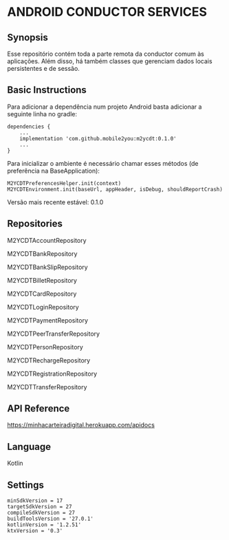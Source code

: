 
# ANDROID CONDUCTOR SERVICES 

## Synopsis ##

Esse repositório contém toda a parte remota da conductor comum às aplicações. Além disso, há também classes que gerenciam dados locais persistentes e de sessão. 

## Basic Instructions ##

Para adicionar a dependência num projeto Android basta adicionar a seguinte linha no gradle:
```
dependencies {
    ...
    implementation 'com.github.mobile2you:m2ycdt:0.1.0'
    ...
}
```
Para inicializar o ambiente é necessário chamar esses métodos (de preferência na BaseApplication):
```
M2YCDTPreferencesHelper.init(context)
M2YCDTEnvironment.init(baseUrl, appHeader, isDebug, shouldReportCrash)
```
Versão mais recente estável: 0.1.0

## Repositories ##
M2YCDTAccountRepository

M2YCDTBankRepository

M2YCDTBankSlipRepository

M2YCDTBilletRepository

M2YCDTCardRepository

M2YCDTLoginRepository

M2YCDTPaymentRepository

M2YCDTPeerTransferRepository

M2YCDTPersonRepository

M2YCDTRechargeRepository

M2YCDTRegistrationRepository

M2YCDTTransferRepository

## API Reference ##

https://minhacarteiradigital.herokuapp.com/apidocs

## Language ##
Kotlin

## Settings ##

```
minSdkVersion = 17
targetSdkVersion = 27
compileSdkVersion = 27
buildToolsVersion = '27.0.1'
kotlinVersion = '1.2.51'
ktxVersion = '0.3'
```



